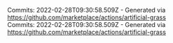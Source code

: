 Commits: 2022-02-28T09:30:58.509Z - Generated via https://github.com/marketplace/actions/artificial-grass
<br>
Commits: 2022-02-28T09:30:58.509Z - Generated via https://github.com/marketplace/actions/artificial-grass
<br>
